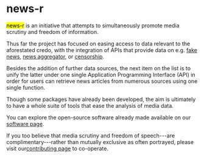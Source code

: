 # news-r

<mark>news-r</mark> is an initiative that attempts to simultaneously promote media scrutiny and freedom of information.

Thus far the project has focused on easing access to data relevant to the aforestated credo, with the integration of APIs that provide data on e.g. [fake news](https://github.com/news-r/hoaxy), [news aggregator](https://github.com/news-r/webhoser), or [censorship](https://github.com/news-r/greatfire).

Besides the addition of further data sources, the next item on the list is to unify the latter under one single Application Programming Interface (API) in order for users can retrieve news articles from numerous sources using one single function.

Though some packages have already been developed, the aim is ultimately to have a whole suite of tools that ease the analysis of media data.

You can explore the open-source software already made available on our [software page](/software).

If you too believe that media scrutiny and freedom of speech---are complimentary---rather than mutually exclusive as often portrayed, please visit our[contributing page](/contributing) to co-operate.
